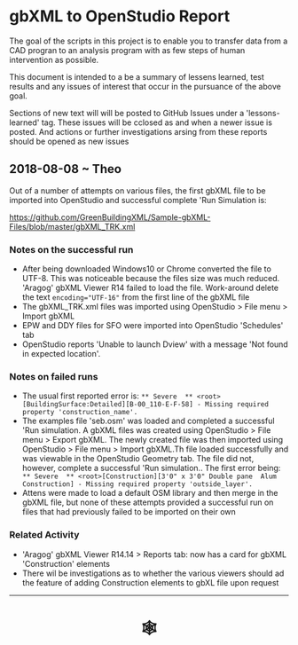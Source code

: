 # gbXML to OpenStudio Report

The goal of the scripts in this project is to enable you to transfer data from a CAD progran to an analysis program with as few steps of human intervention as possible.

This document is intended to a be a summary of lessens learned, test results and any issues of interest that occur in the pursuance of the above goal.

Sections of new text will will be posted to GitHub Issues under a 'lessons-learned' tag. These issues will be cclosed as and when a newer issue is posted. And actions or further investigations arsing from these reports should be opened as new issues


## 2018-08-08 ~ Theo

Out of a number of attempts on various files, the first gbXML file to be imported into OpenStudio and successful complete 'Run Simulation is:

https://github.com/GreenBuildingXML/Sample-gbXML-Files/blob/master/gbXML_TRK.xml

### Notes on the successful run

* After being downloaded Windows10 or Chrome converted the file to UTF-8. This was noticeable because the files size was much reduced. 'Aragog' gbXML Viewer R14 failed to load the file. Work-around delete the text ```encoding="UTF-16"``` from the first line of the gbXML file
* The gbXML_TRK.xml files was imported using OpenStudio > File menu > Import gbXML
* EPW and DDY files for SFO were imported into OpenStudio 'Schedules' tab
* OpenStudio reports 'Unable to launch Dview' with a message 'Not found in expected location'.

### Notes on failed runs
* The usual first reported error is: ```** Severe  ** <root>[BuildingSurface:Detailed][B-00_110-E-F-58] - Missing required property 'construction_name'.```
* The examples file 'seb.osm' was loaded and completed a successful 'Run simulation. A gbXML files was created using OpenStudio > File menu > Export gbXML. The newly created file was then imported using OpenStudio > File menu > Import gbXML.Th file loaded successfully and was viewable in the OpenStudio Geometry tab. The file did not, however, complete a successful 'Run simulation.. The first error being: ```   ** Severe  ** <root>[Construction][3'0" x 3'0" Double pane  Alum Construction] - Missing required property 'outside_layer'.```
* Attens were made to load a default OSM library and then merge in the gbXML file, but none of these attempts provided a successful run on files that had previously failed to be imported on their own

### Related Activity

* 'Aragog' gbXML Viewer R14.14 > Reports tab: now has a card for gbXML 'Construction' elements
* There wil be investigations as to whether the various viewers should ad the feature of adding Construction elements to gbXL file upon request



***

# <center title="hello!" ><a href=javascript:window.scrollTo(0,0); style=text-decoration:none; > &#x1f578; </a></center>


